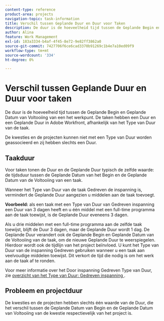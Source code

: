 ```yaml
---
content-type: reference
product-area: projects
navigation-topic: task-information
title: Verschil tussen Geplande Duur en Duur voor Taken
description: De duur is de hoeveelheid tijd tussen de Geplande Begin en Geplande Datum van Voltooiing van een het werkpunt. De taken hebben een Duur en een Geplande Duur in Adobe Workfront, afhankelijk van het Type van Duur van de taak.
author: Alina
feature: Work Management
exl-id: 183a3334-b4af-4f45-8e72-9e82ff3862a0
source-git-commit: 7427706f6ce6cad3370b91269c1b4e7a10ed09f9
workflow-type: tm+mt
source-wordcount: '334'
ht-degree: 0%

---
```


# Verschil tussen Geplande Duur en Duur voor taken

De duur is de hoeveelheid tijd tussen de Geplande Begin en Geplande Datum van Voltooiing van een het werkpunt. De taken hebben een Duur en een Geplande Duur in Adobe Workfront, afhankelijk van het Type van Duur van de taak.

De kwesties en de projecten kunnen niet met een Type van Duur worden geassocieerd en zij hebben slechts een Duur.

## Taakduur

Voor taken tonen de Duur en de Geplande Duur typisch de zelfde waarde: de tijdsduur tussen de Geplande Datum van het Begin en de Geplande Datum van de Voltooiing van een taak.

Wanneer het Type van Duur van de taak Gedreven de inspanning is, vermindert de Geplande Duur aangezien u middelen aan de taak toevoegt.

**Voorbeeld:** als een taak met een Type van Duur van Gedreven inspanning een Duur van 3 dagen heeft en u één middel met een full-time programma aan de taak toewijst, is de Geplande Duur eveneens 3 dagen.

Als u drie middelen met een full-time programma aan de zelfde taak toewijst, blijft de Duur 3 dagen, maar de Geplande Duur wordt 1 dag. De Geplande Duur verandert ook de Geplande Begin en Geplande Datum van de Voltooiing van de taak, om de nieuwe Geplande Duur te weerspiegelen. Hierdoor wordt ook de tijdlijn van het project beïnvloed.
U kunt het Type van Duur van de inspanning Gedreven gebruiken wanneer u een taak aan veelvoudige middelen toewijst. Dit verkort de tijd die nodig is om het werk aan de taak af te ronden.

Voor meer informatie over het Door inspanning Gedreven Type van Duur, zie [ overzicht van het Type van Duur: Gedreven inspanning ](../../../manage-work/tasks/taskdurtn/effort-driven.md).

## Probleem en projectduur

De kwesties en de projecten hebben slechts één waarde van de Duur, die het verschil tussen de Geplande Datum van Begin en de Geplande Datum van Voltooiing van de kwestie respectievelijk van het project is.
